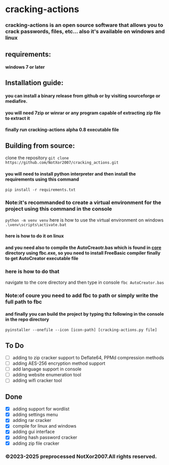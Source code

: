 # cracking-actions
### cracking-actions is an open source software that allows you to crack passwords, files, etc... also it's available on windows and linux
## requirements:
#### windows 7 or later
## Installation guide:
#### you can install a binary release from github or by visiting sourceforge or mediafire.
#### you will need 7zip or winrar or any program capable of extracting zip file to extract it
#### finally run cracking-actions alpha 0.8 executable file
## Building from source:
clone the repository
`git clone https://github.com/NotXor2007/cracking_actions.git`
#### you will need to install python interpreter and then install the requirements using this command
`pip install -r requirements.txt`
### Note:it's recommanded to create a virtual environment for the project using this command in the console
`python -m venv venv`
here is how to use the virtual environment on windows
`.\venv\scripts\activate.bat`
#### here is how to do it on linux
#### and you need also to compile the AutoCreaotr.bas which is found in <u>core</u> directory using fbc.exe, so you need to install FreeBasic compiler finally to get AutoCreator executable file
### here is how to do that
navigate to the core directory and then type in console
`fbc AutoCreator.bas`
### Note:of coure you need to add fbc to path or simply write the full path to fbc
#### and finally you can build the project by typing thz following in the console in the repo directory
`pyinstaller --onefile --icon [icon-path] [cracking-actions.py file]`
## To Do
- [ ] adding to zip cracker support to Deflate64, PPMd compression methods
- [ ] adding AES-256 encryption method support
- [ ] add language support in console
- [ ] adding website enumeration tool
- [ ] adding wifi cracker tool

## Done
- [x] adding support for wordlist
- [x] adding settings menu
- [x] adding rar cracker
- [x] compile for linux and windows
- [x] adding gui interface
- [x] adding hash password cracker
- [x] adding zip file cracker
### ©2023-2025 preprocessed NotXor2007.All rights reserved.
